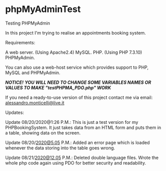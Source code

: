 # phpMyAdminTest
Testing PHPMyAdmin

In this project I'm trying to realise an appointments booking system.

Requirements:

A web server. (Using Apache2.4)
MySQL.
PHP. (Using PHP 7.3.10)
PHPMyAdmin.

You can also use a web-host service which provides support to PHP, MySQL and PHPMyAdmin.

   ***NOTICE!***
    ***YOU WILL NEED TO CHANGE SOME VARIABLES NAMES OR VALUES TO MAKE "testPHPMA_PDO.php" WORK***

If you need a ready-to-use version of this project contact me via email: alessandro.monticelli@live.it

Updates:

Update 08/20/2020@1:26 P.M.:
This is just a test version for my PHPBookingSystem. It just takes data from an HTML form and puts them in a table, showing data on the screen.

Update 08/20/2020@5.05 P.M.:
Added an error page which is loaded whenever the data storing into the table goes wrong.

Update 08/21/2020@12.05 P.M.:
Deleted double language files. Wrote the whole php code again using PDO for better security and readability.
